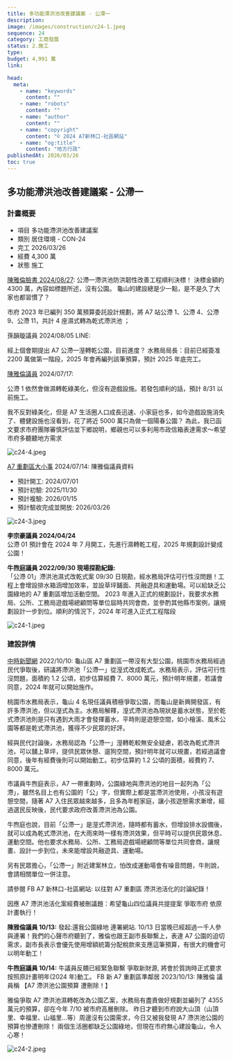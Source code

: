 ```yaml
---
title: 多功能滯洪池改善建議案 - 公滯一
description:
image: /images/construction/c24-1.jpeg
sequence: 24
category: 工商發展
status: 2.施工
type:
budget: 4,991 萬
link:

head:
  meta:
    - name: "keywords"
      content: ""
    - name: "robots"
      content: ""
    - name: "author"
      content: ""
    - name: "copyright"
      content: "© 2024 A7新林口-社區網站"
    - name: "og:title"
      content: "地方行政"
publishedAt: 2026/03/26
toc: true
---
```


## 多功能滯洪池改善建議案 - 公滯一

### 計畫概要

- 項目 多功能滯洪池改善建議案
- 類別 居住環境 - CON-24
- 完工 2026/03/26
- 經費 4,300 萬
- 狀態 施工

<a href="https://www.facebook.com/share/p/ZBALbfi29PPMjQUn/">陳雅倫臉書 2024/08/27</a>:
公滯一滯洪池防洪韌性改善工程順利決標！ 決標金額約 4300 萬，內容如標題所述，沒有公園。 龜山的建設總是少一點，是不是久了大家也都習慣了？

市府 2023 年已編列 350 萬預算委託設計規劃，將 A7 站公滯 1、公滯 4、公滯 9、公滯 11，共計 4 座濕式轉為乾式滯洪池 ；

孫韻璇議員 2024/08/05 LINE:

經上個會期提出 A7 公滯一溼轉乾公園，目前進度？
水務局局長：目前已經簽准 2200 萬做第一階段，2025 年會再編列該筆預算，預計 2025 年底完工。

<a href="https://www.facebook.com/share/p/TTDc2LE42wgAgBjR/">陳雅倫議員</a> 2024/07/17:

公滯 1 依然會做濕轉乾綠美化，但沒有遊戲設施。若發包順利的話，預計 8/31 以前施工。

我不反對綠美化，但是 A7 生活圈人口成長迅速、小家庭也多，如今遊戲設施消失了、體健設施也沒看到，花了將近 5000 萬只為做一個陽春公園？
為此，我已函文要求市府團隊審慎評估並下鄉說明，鄉親也可以多利用市政信箱表達需求～希望市府多聽聽地方需求

![c24-4.jpeg](/images/construction/c24-4.jpeg)

<a href="https://www.facebook.com/share/p/sUR5mKEjqVewoVWP/">A7 重劃區大小事</a> 2024/07/14: 陳雅倫議員資料

- 預計開工: 2024/07/01
- 預計初驗: 2025/11/30
- 預計複驗: 2026/01/15
- 預計驗收完成並開放: 2026/03/26

![c24-3.jpeg](/images/construction/c24-3.jpeg)

**李宗豪議員 2024/04/24**  
公滯 01 預計會在 2024 年 7 月開工，先進行濕轉乾工程，2025 年規劃設計變成公園！

**牛煦庭議員 2022/09/30 現場探勘紀錄:**  
「公滯 01」滯洪池濕式改乾式案 09/30 日現勘，經水務局評估可行性沒問題！工程上會增設排水箱涵增加效率，並設草坪鋪面、共融遊具和運動場。可以給缺乏公園綠地的 A7 重劃區增加活動空間。 2023 年進入正式的規劃設計，我要求水務局、公所、工務局遊戲場總顧問等單位屆時共同會商，並參酌其他縣市案例，讓規劃設計一步到位。順利的情況下，2024 年可進入正式工程階段

![c24-1.jpeg](/images/construction/c24-1.jpeg)

### 建設詳情

<a href="https://www.chinatimes.com/newspapers/20221010000276-260107?chdtv">中時新聞網</a> 2022/10/10:
龜山區 A7 重劃區一帶沒有大型公園，桃園市水務局經過民代爭取後，研議將滯洪池「公滯一」從溼式改成乾式。水務局表示，評估可行性沒問題，面積約 1.2 公頃，初步估算經費 7、8000 萬元，預計明年規畫，若議會同意，2024 年就可以開始施作。

桃園市水務局表示，龜山 4 名現任議員積極爭取公園，而龜山是新興開發區，有許多滯洪池，但以溼式為主。水務局解釋，溼式滯洪池為現狀是蓄水狀態，至於乾式滯洪池則是只有遇到大雨才會發揮蓄水，平時則是遊憩空間，如小檜溪、風禾公園等都是乾式滯洪池，獲得不少民眾的好評。

經與民代討論後，水務局認為「公滯一」溼轉乾較無安全疑慮，若改為乾式滯洪池，可以舖上草坪，提供民眾休憩、遛狗空間，預計明年就可以規畫，若經過議會同意，後年有經費後則可以開始動工。初步估算約 1.2 公頃的面積，經費約 7、8000 萬元。

市議員牛煦庭表示，A7 一帶重劃時，公園綠地與滯洪池的地目一起列為「公滯」，雖然名目上也有公園的「公」字，但實際上都是當滯洪池使用，小孩沒有遊憩空間，隨著 A7 入住民眾越來越多，且多為年輕家庭，讓小孩遊憩需求漸增，經過選民反映後，民代要求政府改善滯洪池為公園。

牛煦庭也說，目前「公滯一」是溼式滯洪池，隨時都有蓄水，但增設排水設備後，就可以成為乾式滯洪池，在大雨來時一樣有滯洪效果，但平時可以提供民眾休息、運動空間。他也要求水務局、公所、工務局遊戲場總顧問等單位共同會商，讓規畫、設計一步到位，未來能增設共融遊具、運動場。

另有民眾擔心，「公滯一」附近建案林立，怕改成運動場會有噪音問題，牛則說，會請相關單位一併注意。

請參閱 FB A7 新林口-社區網站: 以往對 A7 重劃區 滯洪池活化的討論紀錄！

因應 A7 滯洪池活化案經費被刪議題：希望龜山四位議員共提提案 爭取市府 依原計畫執行！

**陳雅倫議員 10/13:** 發起:還我公園綠地 連署網站. 10/13 日當晚已經超過一千人參與連署！我們的心聲市府聽到了，雅倫也跟王副市長聯繫上，表達 A7 公園的迫切需求，副市長表示會優先使用增額統籌分配稅款來支應這筆預算，有很大的機會可以明年動工！

**牛煦庭議員 10/14:** 牛議員反饋已經緊急聯繫 爭取新財源, 將會於質詢時正式要求 按照原計畫明年(2024 年)動工。
FB 新 A7 重劃區準鄰居 2023/10/13: 陳雅倫 議員稱 【A7 滯洪池公園預算 遭刪除！】

雅倫爭取 A7 滯洪池濕轉乾改為公園乙案，水務局有盡責做好規劃並編列了 4355 萬元的預算，卻在今年 7/10 被市府高層刪除。 昨日才聽到市府說大山頂（山頂里、幸福里、山福里…等）周邊沒有公園需求，今日又被我發現 A7 滯洪池公園的預算也慘遭刪除！ 兩個生活圈都缺乏公園綠地，但現在市府無心建設龜山，令人心寒！

![c24-2.jpeg](/images/construction/c24-2.jpeg)
